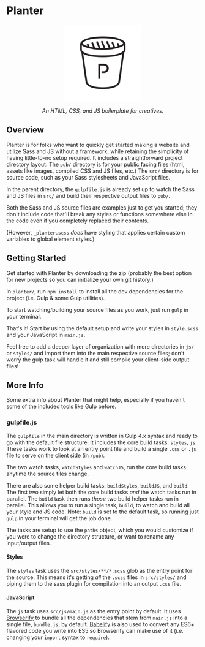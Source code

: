 # Planter

<p align='center'><img src='./static/planter-logo.svg' width='200'></p>

<p align='center'><i>An HTML, CSS, and JS boilerplate for creatives.</i></p>

## Overview

Planter is for folks who want to quickly get started making a website and utilize Sass and JS without a framework, while retaining the simplicity of having little-to-no setup required. It includes a straightforward project directory layout. The `pub/` directory is for your public facing files (html, assets like images, compiled CSS and JS files, etc.) The `src/` directory is for source code, such as your Sass stylesheets and JavaScript files.

In the parent directory, the `gulpfile.js` is already set up to watch the Sass and JS files in `src/` and build their respective output files to `pub/`.

Both the Sass and JS source files are examples just to get you started; they don't include code that'll break any styles or functions somewhere else in the code even if you completely replaced their contents.

(However, `_planter.scss` _does_ have styling that applies certain custom variables to global element styles.)

## Getting Started

Get started with Planter by downloading the zip (probably the best option for new projects so you can initialize your own git history.)

In `planter/`, run `npm install` to install all the dev dependencies for the project (i.e. Gulp & some Gulp utilities).

To start watching/building your source files as you work, just run `gulp` in your terminal.

That's it! Start by using the default setup and write your styles in `style.scss` and your JavaScript in `main.js`.

Feel free to add a deeper layer of organization with more directories in `js/` or `styles/` and import them into the main respective source files; don't worry the gulp task will handle it and still compile your client-side output files!

## More Info

Some extra info about Planter that might help, especially if you haven't some of the included tools like Gulp before.

### gulpfile.js

The `gulpfile` in the main directory is written in Gulp 4.x syntax and ready to go with the default file structure. It includes the core build tasks: `styles`, `js`. These tasks work to look at an entry point file and build a single `.css` or `.js` file to serve on the client side (in `/pub`).

The two watch tasks, `watchStyles` and `watchJS`, run the core build tasks anytime the source files change.

There are also some helper build tasks: `buildStyles`, `buildJS`, and `build`. The first two simply let both the core build tasks _and_ the watch tasks run in parallel. The `build` task then runs _those_ two build helper tasks run in parallel. This allows you to run a single task, `build`, to watch and build all your style and JS code. Note: `build` is set to the default task, so running just `gulp` in your terminal will get the job done.

The tasks are setup to use the `paths` object, which you would customize if you were to change the directory structure, or want to rename any input/output files.

#### Styles
The `styles` task uses the `src/styles/**/*.scss` glob as the entry point for the source. This means it's getting _all_ the `.scss` files in `src/styles/` and piping them to the sass plugin for compilation into an output `.css` file.

#### JavaScript
The `js` task uses `src/js/main.js` as the entry point by default. It uses [Browserify](http://browserify.org/) to bundle all the dependencies that stem from `main.js` into a single file, `bundle.js`, by default. [Babelify](https://github.com/babel/babelify) is also used to convert any ES6+ flavored code you write into ES5 so Browserify can make use of it (i.e. changing your `import` syntax to `require`).
